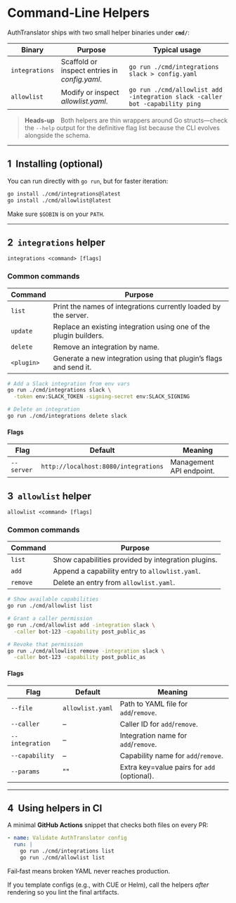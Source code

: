 # Command‑Line Helpers

AuthTranslator ships with two small helper binaries under **`cmd/`**:

| Binary         | Purpose                                       | Typical usage                                     |
| -------------- | --------------------------------------------- | ------------------------------------------------- |
| `integrations` | Scaffold or inspect entries in *config.yaml*. | `go run ./cmd/integrations slack > config.yaml`   |
| `allowlist`    | Modify or inspect *allowlist.yaml*.           | `go run ./cmd/allowlist add -integration slack -caller bot -capability ping` |

> **Heads‑up** Both helpers are thin wrappers around Go structs—check the `--help` output for the definitive flag list because the CLI evolves alongside the schema.

---

## 1  Installing (optional)

You can run directly with `go run`, but for faster iteration:

```bash
go install ./cmd/integrations@latest
go install ./cmd/allowlist@latest
```

Make sure `$GOBIN` is on your `PATH`.

---

## 2  `integrations` helper

```text
integrations <command> [flags]
```

### Common commands

| Command    | Purpose                                                             |
| ---------- | ------------------------------------------------------------------- |
| `list`     | Print the names of integrations currently loaded by the server.     |
| `update`   | Replace an existing integration using one of the plugin builders.   |
| `delete`   | Remove an integration by name.                                      |
| `<plugin>` | Generate a new integration using that plugin’s flags and send it.   |

```bash
# Add a Slack integration from env vars
go run ./cmd/integrations slack \
  -token env:SLACK_TOKEN -signing-secret env:SLACK_SIGNING

# Delete an integration
go run ./cmd/integrations delete slack
```

#### Flags

| Flag       | Default                              | Meaning                    |
| ---------- | ------------------------------------ | -------------------------- |
| `--server` | `http://localhost:8080/integrations` | Management API endpoint.   |

## 3  `allowlist` helper

```text
allowlist <command> [flags]
```

### Common commands

| Command  | Purpose                                              |
| -------- | ---------------------------------------------------- |
| `list`   | Show capabilities provided by integration plugins.   |
| `add`    | Append a capability entry to `allowlist.yaml`.       |
| `remove` | Delete an entry from `allowlist.yaml`.               |

```bash
# Show available capabilities
go run ./cmd/allowlist list

# Grant a caller permission
go run ./cmd/allowlist add -integration slack \
  -caller bot-123 -capability post_public_as

# Revoke that permission
go run ./cmd/allowlist remove -integration slack \
  -caller bot-123 -capability post_public_as
```

#### Flags

| Flag            | Default          | Meaning                             |
| --------------- | ---------------- | ----------------------------------- |
| `--file`        | `allowlist.yaml` | Path to YAML file for `add`/`remove`. |
| `--caller`      | –                | Caller ID for `add`/`remove`.       |
| `--integration` | –                | Integration name for `add`/`remove`. |
| `--capability`  | –                | Capability name for `add`/`remove`. |
| `--params`      | ""               | Extra key=value pairs for `add` (optional). |

---

## 4  Using helpers in CI

A minimal **GitHub Actions** snippet that checks both files on every PR:

```yaml
- name: Validate AuthTranslator config
  run: |
    go run ./cmd/integrations list
    go run ./cmd/allowlist list
```

Fail‑fast means broken YAML never reaches production.

If you template configs (e.g., with CUE or Helm), call the helpers *after* rendering so you lint the final artifacts.
